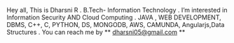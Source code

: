  Hey all, This is Dharsni R .
 B.Tech- Information Technology .
 I’m interested in Information Security AND Cloud Computing .
JAVA , WEB DEVELOPMENT, DBMS, C++, C, PYTHON, DS, MONGODB, AWS, CAMUNDA, Angularjs,Data Structures .
You can reach me by ** dharsni05@gmail.com **
